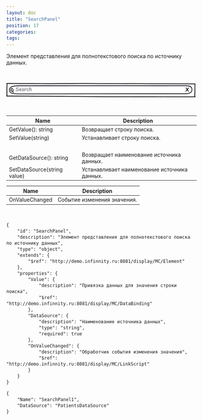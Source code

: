 ```yaml
---
layout: doc
title: "SearchPanel"
position: 17
categories: 
tags: 
---
```


Элемент представления для полнотекстового поиска по источнику данных.

 

![](SearchPanel.png)

 

|Name|Description|
|----|-----------|
|GetValue(): string|Возвращает строку поиска.|
|SetValue(string)|Устанавливает строку поиска.|
| | |
|GetDataSource(): string|Возвращает наименование источника данных.|
|SetDataSource(string value)|Устанавливает наименование источника данных.|

|Name|Description|
|----|-----------|
|OnValueChanged|Событие изменения значения.|

    

```
{
	"id": "SearchPanel",
	"description": "Элемент представления для полнотекстового поиска по источнику данных",
	"type": "object",
	"extends": {
		"$ref": "http://demo.infinnity.ru:8081/display/MC/Element"
	},
	"properties": {
		"Value": {
			"description": "Привязка данных для значения строки поиска",
			"$ref": "http://demo.infinnity.ru:8081/display/MC/DataBinding"
		},
		"DataSource": {
			"description": "Наименование источника данных",
			"type": "string",
			"required": true
		},
		"OnValueChanged": {
			"description": "Обработчик события изменения значения",
			"$ref": "http://demo.infinnity.ru:8081/display/MC/LinkScript"
		}
	}
}
```

```
{
	"Name": "SearchPanel1",
	"DataSource": "PatientsDataSource"
}
```

 

 

